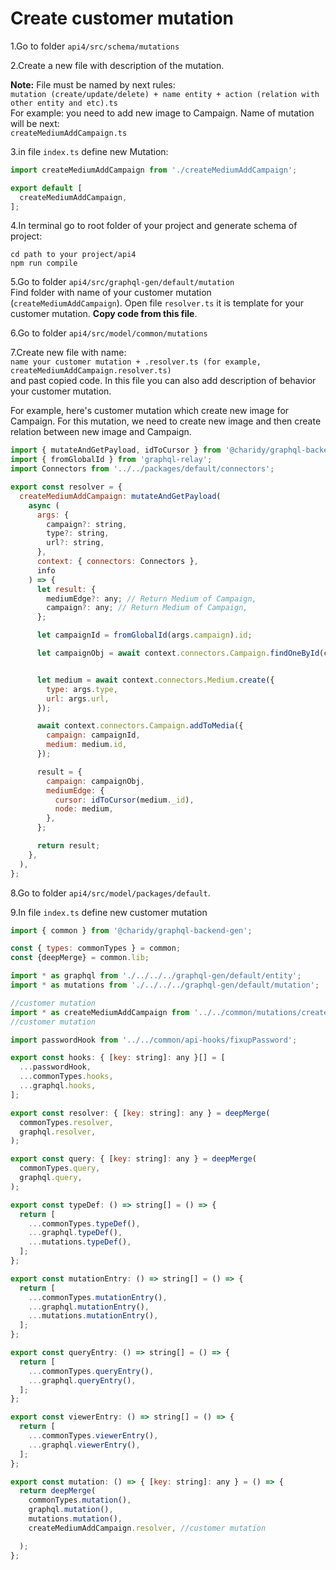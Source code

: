 # Create customer mutation

1.Go to folder `api4/src/schema/mutations`

2.Create a new file with description of the mutation. 

**Note:** File must be named by next rules:  
`mutation (create/update/delete) + name entity + action (relation with other entity and etc).ts`  
For example: you need to add new image to Campaign. Name of mutation will be next:  
`createMediumAddCampaign.ts`

3.in file `index.ts` define new Mutation:

```javascript
import createMediumAddCampaign from './createMediumAddCampaign';

export default [
  createMediumAddCampaign,
];
```

4.In terminal go to root folder of your project and generate schema of project:

```
cd path to your project/api4
npm run compile
```

5.Go to folder `api4/src/graphql-gen/default/mutation`  
Find folder with name of your customer mutation \(`createMediumAddCampaign`\). Open file `resolver.ts` it is template for your customer mutation. **Copy code from this file**.

6.Go to folder `api4/src/model/common/mutations`

7.Create new file with name:  
`name your customer mutation + .resolver.ts (for example, createMediumAddCampaign.resolver.ts)`  
and past copied code. In this file you can also add description of behavior your customer mutation.

For example, here's customer mutation which create new image for Campaign. For this mutation, we need to create new image and then create relation between new image and Campaign.

```javascript
import { mutateAndGetPayload, idToCursor } from '@charidy/graphql-backend-common';
import { fromGlobalId } from 'graphql-relay';
import Connectors from '../../packages/default/connectors';

export const resolver = {
  createMediumAddCampaign: mutateAndGetPayload(
    async (
      args: {
        campaign?: string,
        type?: string,
        url?: string,
      },
      context: { connectors: Connectors },
      info
    ) => {
      let result: {
        mediumEdge?: any; // Return Medium of Campaign,
        campaign?: any; // Return Medium of Campaign,
      };

      let campaignId = fromGlobalId(args.campaign).id;

      let campaignObj = await context.connectors.Campaign.findOneById(campaignId);


      let medium = await context.connectors.Medium.create({
        type: args.type,
        url: args.url,
      });

      await context.connectors.Campaign.addToMedia({
        campaign: campaignId,
        medium: medium.id,
      });

      result = {
        campaign: campaignObj,
        mediumEdge: {
          cursor: idToCursor(medium._id),
          node: medium,
        },
      };

      return result;
    },
  ),
};
```

8.Go to folder `api4/src/model/packages/default`.

9.In file `index.ts` define new customer mutation

```javascript
import { common } from '@charidy/graphql-backend-gen';

const { types: commonTypes } = common;
const {deepMerge} = common.lib;

import * as graphql from './../../../graphql-gen/default/entity';
import * as mutations from './../../../graphql-gen/default/mutation';

//customer mutation
import * as createMediumAddCampaign from '../../common/mutations/createMediumAddCampaign.resolver';
//customer mutation

import passwordHook from '../../common/api-hooks/fixupPassword';

export const hooks: { [key: string]: any }[] = [
  ...passwordHook,
  ...commonTypes.hooks,
  ...graphql.hooks,
];

export const resolver: { [key: string]: any } = deepMerge(
  commonTypes.resolver,
  graphql.resolver,
);

export const query: { [key: string]: any } = deepMerge(
  commonTypes.query,
  graphql.query,
);

export const typeDef: () => string[] = () => {
  return [
    ...commonTypes.typeDef(),
    ...graphql.typeDef(),
    ...mutations.typeDef(),
  ];
};

export const mutationEntry: () => string[] = () => {
  return [
    ...commonTypes.mutationEntry(),
    ...graphql.mutationEntry(),
    ...mutations.mutationEntry(),
  ];
};

export const queryEntry: () => string[] = () => {
  return [
    ...commonTypes.queryEntry(),
    ...graphql.queryEntry(),
  ];
};

export const viewerEntry: () => string[] = () => {
  return [
    ...commonTypes.viewerEntry(),
    ...graphql.viewerEntry(),
  ];
};

export const mutation: () => { [key: string]: any } = () => {
  return deepMerge(
    commonTypes.mutation(),
    graphql.mutation(),
    mutations.mutation(),
    createMediumAddCampaign.resolver, //customer mutation

  );
};
```



